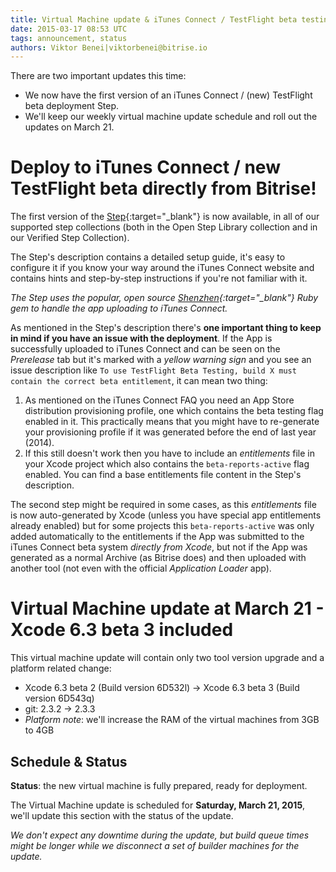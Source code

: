 ```yaml
---
title: Virtual Machine update & iTunes Connect / TestFlight beta testing support
date: 2015-03-17 08:53 UTC
tags: announcement, status
authors: Viktor Benei|viktorbenei@bitrise.io
---
```


There are two important updates this time:

* We now have the first version of an iTunes Connect / (new) TestFlight beta deployment Step.
* We'll keep our weekly virtual machine update schedule and roll out the updates on March 21.


# Deploy to iTunes Connect / new TestFlight beta directly from Bitrise!

The first version of the [Step](https://github.com/bitrise-io/steps-deploy-to-itunesconnect-shenzhen){:target="_blank"} is now available, in all of our
supported step collections (both in the Open Step Library collection
and in our Verified Step Collection).

The Step's description contains a detailed setup guide,
it's easy to configure it if you know your way around
the iTunes Connect website and contains hints and step-by-step
instructions if you're not familiar with it.

*The Step uses the popular, open source [Shenzhen](https://github.com/nomad/shenzhen){:target="_blank"} Ruby gem
to handle the app uploading to iTunes Connect.*

As mentioned in the Step's description there's **one
important thing to keep in mind if you have an issue with the deployment**.
If the App is successfully uploaded to iTunes Connect
and can be seen on the *Prerelease* tab but it's marked with
a *yellow warning sign* and you see an issue description
like `To use TestFlight Beta Testing, build X must contain the correct beta entitlement`, it can mean two thing:

1. As mentioned on the iTunes Connect FAQ you need an App Store distribution provisioning profile, one which contains the beta testing flag enabled in it. This practically means that you might have to re-generate your provisioning profile if it was generated before the end of last year (2014).
2. If this still doesn't work then you have to include an *entitlements* file in
your Xcode project which also contains the `beta-reports-active` flag enabled. You can find a base entitlements file content in the Step's description.

The second step might be required in some cases, as this *entitlements*
file is now auto-generated by Xcode (unless you have special
app entitlements already enabled) but for some projects
this `beta-reports-active` was only added automatically to the
entitlements if the App was submitted to the iTunes Connect
beta system *directly from Xcode*, but not if the App was generated
as a normal Archive (as Bitrise does) and then uploaded
with another tool (not even with the official *Application Loader* app).



# Virtual Machine update at March 21 - Xcode 6.3 beta 3 included

This virtual machine update will contain only two tool version upgrade
and a platform related change:

* Xcode 6.3 beta 2 (Build version 6D532l) -> Xcode 6.3 beta 3 (Build version 6D543q)
* git: 2.3.2 -> 2.3.3
* *Platform note*: we'll increase the RAM of the virtual machines from 3GB to 4GB


## Schedule & Status

**Status**: the new virtual machine is fully prepared, ready for deployment.

The Virtual Machine update is scheduled for **Saturday, March 21, 2015**,
we'll update this section with the status of the update.

*We don't expect any downtime during the update, but build queue
times might be longer while we disconnect a set of
builder machines for the update.*
